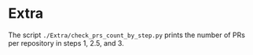 # Extra

The script `./Extra/check_prs_count_by_step.py` prints the number of PRs per repository in steps 1, 2.5, and 3.